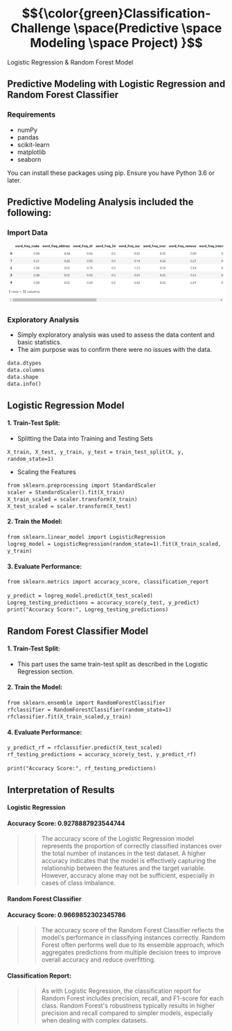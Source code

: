 # $${\color{green}Classification-Challenge \space(Predictive \space Modeling \space Project) }$$
Logistic Regression &amp; Random Forest Model

## Predictive Modeling with Logistic Regression and Random Forest Classifier

### Requirements
- numPy
- pandas
- scikit-learn
- matplotlib
- seaborn

You can install these packages using pip. Ensure you have Python 3.6 or later.

## Predictive Modeling Analysis included the following: 

### Import Data
![](Module13_images/ImportingSpamData.PNG)
  
### Exploratory Analysis
- Simply exploratory analysis was used to assess the data content and basic statistics.
- The aim purpose was to confirm there were no issues with the data. 
```
data.dtypes
data.columns
data.shape
data.info()
```
## Logistic Regression Model
#### 1. Train-Test Split:
- Splitting the Data into Training and Testing Sets
```
X_train, X_test, y_train, y_test = train_test_split(X, y, random_state=1)
```
- Scaling the Features
```
from sklearn.preprocessing import StandardScaler
scaler = StandardScaler().fit(X_train)
X_train_scaled = scaler.transform(X_train)
X_test_scaled = scaler.transform(X_test)
```
#### 2. Train the Model:
```
from sklearn.linear_model import LogisticRegression
logreg_model = LogisticRegression(random_state=1).fit(X_train_scaled, y_train)
```
#### 3. Evaluate Performance:
```
from sklearn.metrics import accuracy_score, classification_report

y_predict = logreg_model.predict(X_test_scaled)
Logreg_testing_predictions = accuracy_score(y_test, y_predict)
print("Accuracy Score:", Logreg_testing_predictions)
```

## Random Forest Classifier Model
#### 1. Train-Test Split:
- This part uses the same train-test split as described in the Logistic Regression section.
#### 2. Train the Model:
```
from sklearn.ensemble import RandomForestClassifier
rfclassifier = RandomForestClassifier(random_state=1)
rfclassifier.fit(X_train_scaled,y_train)
```
#### 4. Evaluate Performance:
```
y_predict_rf = rfclassifier.predict(X_test_scaled)
rf_testing_predictions = accuracy_score(y_test, y_predict_rf)

print("Accuracy Score:", rf_testing_predictions)
```
## Interpretation of Results
#### Logistic Regression
#### Accuracy Score: 0.9278887923544744

>> The accuracy score of the Logistic Regression model represents the proportion of correctly classified instances over the total number of instances in the test dataset. A higher accuracy indicates that the model is effectively capturing the relationship between the features and the target variable. However, accuracy alone may not be sufficient, especially in cases of class imbalance.

#### Random Forest Classifier
#### Accuracy Score:  0.9669852302345786

>> The accuracy score of the Random Forest Classifier reflects the model's performance in classifying instances correctly. Random Forest often performs well due to its ensemble approach, which aggregates predictions from multiple decision trees to improve overall accuracy and reduce overfitting.

#### Classification Report:

>> As with Logistic Regression, the classification report for Random Forest includes precision, recall, and F1-score for each class. Random Forest's robustness typically results in higher precision and recall compared to simpler models, especially when dealing with complex datasets.
